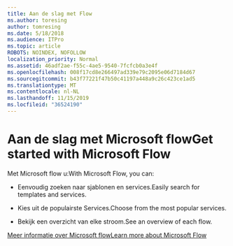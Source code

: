 ```yaml
---
title: Aan de slag met Flow
ms.author: toresing
author: tomresing
ms.date: 5/18/2018
ms.audience: ITPro
ms.topic: article
ROBOTS: NOINDEX, NOFOLLOW
localization_priority: Normal
ms.assetid: 46adf2ae-f55c-4ae5-9540-7fcfcb0a3e4f
ms.openlocfilehash: 008f17cd8e266497ad339e79c2095e06d7184d67
ms.sourcegitcommit: b43f77221f47b50c41197a448a9c26c423ce1ad5
ms.translationtype: MT
ms.contentlocale: nl-NL
ms.lasthandoff: 11/15/2019
ms.locfileid: "36524190"
---
```

# <a name="get-started-with-microsoft-flow"></a><span data-ttu-id="33619-102">Aan de slag met Microsoft flow</span><span class="sxs-lookup"><span data-stu-id="33619-102">Get started with Microsoft Flow</span></span>

<span data-ttu-id="33619-103">Met Microsoft flow u:</span><span class="sxs-lookup"><span data-stu-id="33619-103">With Microsoft Flow, you can:</span></span>
  
- <span data-ttu-id="33619-104">Eenvoudig zoeken naar sjablonen en services.</span><span class="sxs-lookup"><span data-stu-id="33619-104">Easily search for templates and services.</span></span>
    
- <span data-ttu-id="33619-105">Kies uit de populairste Services.</span><span class="sxs-lookup"><span data-stu-id="33619-105">Choose from the most popular services.</span></span>
    
- <span data-ttu-id="33619-106">Bekijk een overzicht van elke stroom.</span><span class="sxs-lookup"><span data-stu-id="33619-106">See an overview of each flow.</span></span>
    
[<span data-ttu-id="33619-107">Meer informatie over Microsoft flow</span><span class="sxs-lookup"><span data-stu-id="33619-107">Learn more about Microsoft Flow</span></span>](https://go.microsoft.com/fwlink/?linkid=874446)
  

